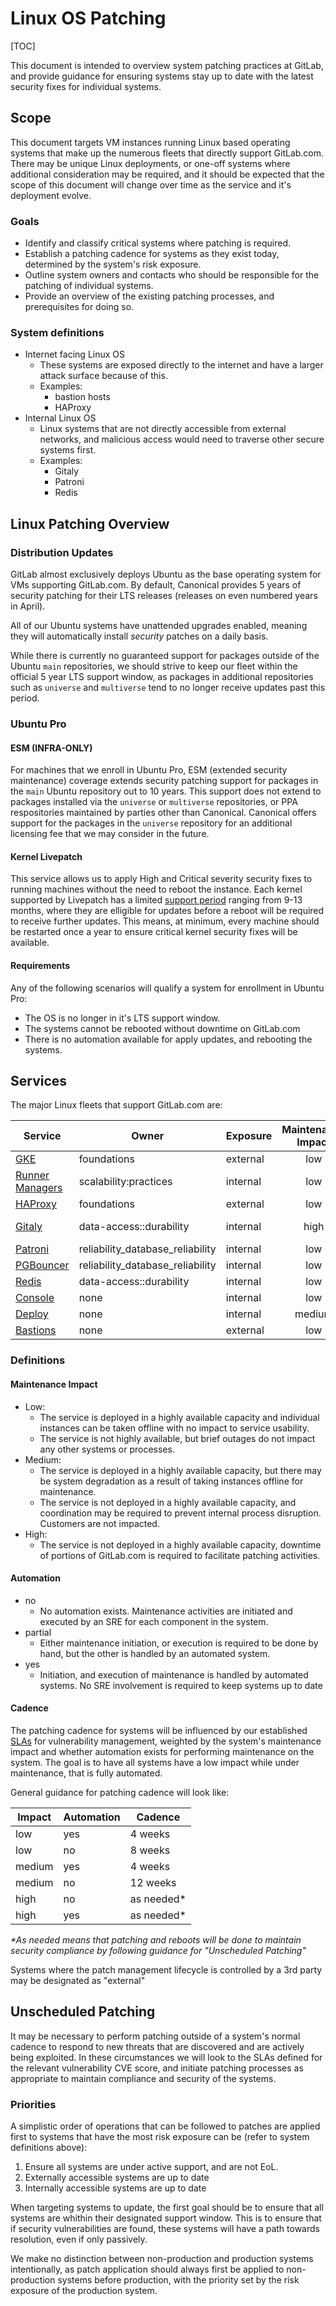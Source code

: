 # Linux OS Patching

[TOC]

This document is intended to overview system patching practices at GitLab, and provide guidance for ensuring systems stay up to date with the latest security fixes for individual systems.

## Scope

This document targets VM instances running Linux based operating systems that make up the numerous fleets that directly support GitLab.com. There may be unique Linux deployments, or one-off systems where additional consideration may be required, and it should be expected that the scope of this document will change over time as the service and it's deployment evolve.

### Goals

- Identify and classify critical systems where patching is required.
- Establish a patching cadence for systems as they exist today, determined by the system's risk exposure.
- Outline system owners and contacts who should be responsible for the patching of individual systems.
- Provide an overview of the existing patching processes, and prerequisites for doing so.

### System definitions

- Internet facing Linux OS
  - These systems are exposed directly to the internet and have a larger attack surface because of this.
  - Examples:
    - bastion hosts
    - HAProxy
- Internal Linux OS
  - Linux systems that are not directly accessible from external networks, and malicious access would need to traverse other secure systems first.
  - Examples:
    - Gitaly
    - Patroni
    - Redis

## Linux Patching Overview

### Distribution Updates

GitLab almost exclusively deploys Ubuntu as the base operating system for VMs supporting GitLab.com. By default, Canonical provides 5 years of security patching for their LTS releases (releases on even numbered years in April). 

All of our Ubuntu systems have unattended upgrades enabled, meaning they will automatically install *security* patches on a daily basis.

While there is currently no guaranteed support for packages outside of the Ubuntu `main` repositories, we should strive to keep our fleet within the official 5 year LTS support window, as packages in additional repositories such as `universe` and `multiverse` tend to no longer receive updates past this period. 

### Ubuntu Pro

#### ESM (INFRA-ONLY)

For machines that we enroll in Ubuntu Pro, ESM (extended security maintenance) coverage extends security patching support for packages in the `main` Ubuntu repository out to 10 years. This support does not extend to packages installed via the `universe` or `multiverse` repositories, or PPA respositories maintained by parties other than Canonical. Canonical offers support for the packages in the `universe` repository for an additional licensing fee that we may consider in the future.

#### Kernel Livepatch

This service allows us to apply High and Critical severity security fixes to running machines without the need to reboot the instance. Each kernel supported by Livepatch has a limited [support period](https://ubuntu.com/security/livepatch/docs/livepatch/reference/kernels) ranging from 9-13 months, where they are elligible for updates before a reboot will be required to receive further updates. This means, at minimum, every machine should be restarted once a year to ensure critical kernel security fixes will be available.

#### Requirements

Any of the following scenarios will qualify a system for enrollment in Ubuntu Pro:

- The OS is no longer in it's LTS support window.
- The systems cannot be rebooted without downtime on GitLab.com
- There is no automation available for apply updates, and rebooting the systems.

## Services

The major Linux fleets that support GitLab.com are:

| Service | Owner | Exposure | Maintenance Impact | Automation | Ubuntu Pro |Cadence (weeks) |
| ------- | ----- | -------- | :----------------: | :--------: | ---------- |--------------- |
| [GKE](systems/gke.md)     | foundations | external | low | partial | N/A | external |
| [Runner Managers](systems/runner-managers.md) | scalability:practices | internal | low | partial| no | 8 |
| [HAProxy](systems/haproxy.md) | foundations | external | low | partial | no | 8 |
| [Gitaly](systems/gitaly.md) | data-access::durability | internal | high | no | yes | as needed |
| [Patroni](systems/patroni.md) | reliability_database_reliability | internal | low | no | yes | 8 |
| [PGBouncer](systems/pgbouncer.md) | reliability_database_reliability | internal | low | no | yes | 8 |
| [Redis](systems/redis.md) | data-access::durability | internal | low | no | yes | 8 |
| [Console](systems/console.md) | none | internal | low | no | yes | 8 |
| [Deploy](systems/deploy.md) | none | internal | medium | no | yes | 12 |
| [Bastions](systems/bastions.md) | none | external | low | partial | no | 8 |

### Definitions

#### Maintenance Impact

- Low:
  - The service is deployed in a highly available capacity and individual instances can be taken offline with no impact to service usability.
  - The service is not highly available, but brief outages do not impact any other systems or processes.
- Medium:
  - The service is deployed in a highly available capacity, but there may be system degradation as a result of taking instances offline for maintenance.
  - The service is not deployed in a highly available capacity, and coordination may be required to prevent internal process disruption. Customers are not impacted.
- High:
  - The service is not deployed in a highly available capacity, downtime of portions of GitLab.com is required to facilitate patching activities.

#### Automation

- no
  - No automation exists. Maintenance activities are initiated and executed by an SRE for each component in the system.
- partial
  - Either maintenance initiation, or execution is required to be done by hand, but the other is handled by an automated system.
- yes
  - Initiation, and execution of maintenance is handled by automated systems. No SRE involvement is required to keep systems up to date

#### Cadence

The patching cadence for systems will be influenced by our established [SLAs](https://handbook.gitlab.com/handbook/security/product-security/vulnerability-management/sla/) for vulnerability management, weighted by the system's maintenance impact and whether automation exists for performing maintenance on the system. The goal is to have all systems have a low impact while under maintenance, that is fully automated.

General guidance for patching cadence will look like:

| Impact | Automation | Cadence |
| ------ | ---------- | ------- |
| low    | yes        | 4 weeks |
| low    | no         | 8 weeks |
| medium | yes        | 4 weeks |
| medium | no         | 12 weeks |
| high   | no         | as needed* |
| high   | yes        | as needed* |

_*As needed means that patching and reboots will be done to maintain security compliance by following guidance for "Unscheduled Patching"_

Systems where the patch management lifecycle is controlled by a 3rd party may be designated as "external"

## Unscheduled Patching

It may be necessary to perform patching outside of a system's normal cadence to respond to new threats that are discovered and are actively being exploited. In these circumstances we will look to the SLAs defined for the relevant vulnerability CVE score, and initiate patching processes as appropriate to maintain compliance and security of the systems.

### Priorities

A simplistic order of operations that can be followed to patches are applied first to systems that have the most risk exposure can be (refer to system definitions above):

1. Ensure all systems are under active support, and are not EoL.
1. Externally accessible systems are up to date
1. Internally accessible systems are up to date

When targeting systems to update, the first goal should be to ensure that all systems are whithin their designated support window. This is to ensure that if security vulnerabilities are found, these systems will have a path towards resolution, even if only passively.

We make no distinction between non-production and production systems intentionally, as patch application should always first be applied to non-production systems before production, with the priority set by the risk exposure of the production system.

